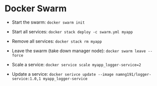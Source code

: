 # Docker Swarm

- Start the swarm: `docker swarm init`

- Start all services: `docker stack deploy -c swarm.yml myapp`

- Remove all services: `docker stack rm myapp`

- Leave the swarm (take down manager node): `docker swarm leave --force`

- Scale a service: `docker service scale myapp_logger-service=2`

- Update a service: `docker serivce update --image namng191/logger-service:1.0,1 myapp_logger-service`
